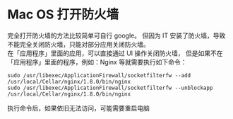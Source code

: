 # Mac OS 打开防火墙

完全打开防火墙的方法比较简单可自行 google。
但因为 IT 安装了防火墙，导致不能完全关闭防火墙，只能对部分应用关闭防火墙。  
在「应用程序」里面的应用，可以直接通过 UI 操作关闭防火墙，
但是如果不在「应用程序」里面的程序，例如：Nginx 等就需要执行如下命令：

```shell
sudo /usr/libexec/ApplicationFirewall/socketfilterfw --add /usr/local/Cellar/nginx/1.8.0/bin/nginx
sudo /usr/libexec/ApplicationFirewall/socketfilterfw --unblockapp /usr/local/Cellar/nginx/1.8.0/bin/nginx
```

执行命令后，如果依旧无法访问，可能需要重启电脑
